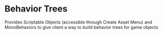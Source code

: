 # Behavior Trees
Provides Scriptable Objects (accessible through Create Asset Menu) and MonoBehaviors to give client a way to build behavior trees for game objects

